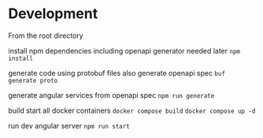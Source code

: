 # Development

From the root directory

install npm dependencies including openapi generator needed later
`npm install`

generate code using protobuf files also generate openapi spec
`buf generate proto`

generate angular services from openapi spec
`npm run generate`

build start all docker containers
`docker compose build`
`docker compose up -d`

run dev angular server
`npm run start`